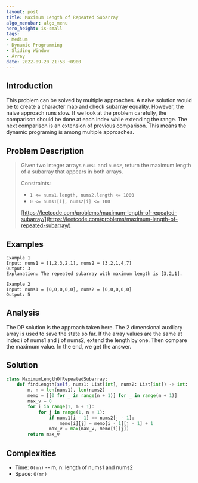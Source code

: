```yaml
---
layout: post
title: Maximum Length of Repeated Subarray
algo_menubar: algo_menu
hero_height: is-small
tags:
- Medium
- Dynamic Programming
- Sliding Window
- Array
date: 2022-09-20 21:58 +0900
---
```

## Introduction
This problem can be solved by multiple approaches.
A naive solution would be to create a character map and check subarray equality.
However, the naive approach runs slow.
If we look at the problem carefully, the comparison should be done at each index while extending the range.
The next comparison is an extension of previous comparison.
This means the dynamic programing is among multiple approaches.

## Problem Description
> Given two integer arrays `nums1` and `nums2`, return the maximum length of a subarray
> that appears in both arrays.
>
> Constraints:
> - `1 <= nums1.length, nums2.length <= 1000`
> - `0 <= nums1[i], nums2[i] <= 100`
>
> [https://leetcode.com/problems/maximum-length-of-repeated-subarray/](https://leetcode.com/problems/maximum-length-of-repeated-subarray/)

## Examples
```
Example 1
Input: nums1 = [1,2,3,2,1], nums2 = [3,2,1,4,7]
Output: 3
Explanation: The repeated subarray with maximum length is [3,2,1].
```

```
Example 2
Input: nums1 = [0,0,0,0,0], nums2 = [0,0,0,0,0]
Output: 5
```

## Analysis
The DP solution is the approach taken here.
The 2 dimensional auxiliary array is used to save the state so far.
If the array values are the same at index i of nums1 and j of nums2, extend the length by one.
Then compare the maximum value.
In the end, we get the answer.

## Solution
```python
class MaximumLengthOfRepeatedSubarray:
    def findLength(self, nums1: List[int], nums2: List[int]) -> int:
        m, n = len(nums1), len(nums2)
        memo = [[0 for _ in range(n + 1)] for _ in range(m + 1)]
        max_v = 0
        for i in range(1, m + 1):
            for j in range(1, n + 1):
                if nums1[i - 1] == nums2[j - 1]:
                    memo[i][j] = memo[i - 1][j - 1] + 1
                max_v = max(max_v, memo[i][j])
        return max_v
```

## Complexities
- Time: `O(mn)` -- m, n: length of nums1 and nums2
- Space: `O(mn)`
